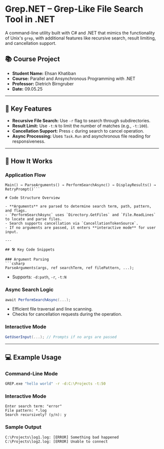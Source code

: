 # Grep.NET – Grep-Like File Search Tool in .NET

A command-line utility built with C# and .NET that mimics the functionality of Unix's `grep`, with additional features like recursive search, result limiting, and cancellation support.

## 📚 Course Project

- **Student Name:** Ehsan Khatiban
- **Course:** Parallel and Ansynchronous Programming with .NET
- **Professor:** Dietrich Birngruber
- **Date:** 09.05.25

---

## 🚀 Key Features

- **Recursive File Search:** Use `-r` flag to search through subdirectories.
- **Result Limit:** Use `-t:N` to limit the number of matches (e.g., `-t:100`).
- **Cancellation Support:** Press `c` during search to cancel operation.
- **Async Processing:** Uses `Task.Run` and asynchronous file reading for responsiveness.

---

## 🧠 How It Works

### Application Flow

```plaintext
Main() → ParseArguments() → PerformSearchAsync() → DisplayResults() → RetryPrompt()```

# Code Structure Overview

- **Arguments** are parsed to determine search term, path, pattern, and flags.  
- `PerformSearchAsync` uses `Directory.GetFiles` and `File.ReadLines` to locate and parse files.  
- Search supports cancellation via `CancellationTokenSource`.  
- If no arguments are passed, it enters **interactive mode** for user input.  

---

## 🛠️ Key Code Snippets

### Argument Parsing  
```csharp
ParseArguments(args, ref searchTerm, ref filePattern, ...);
```  
- Supports: `-d:path`, `-r`, `-t:N`  

### Async Search Logic  
```csharp
await PerformSearchAsync(...);
```  
- Efficient file traversal and line scanning.  
- Checks for cancellation requests during the operation.  

### Interactive Mode  
```csharp
GetUserInput(...); // Prompts if no args are passed
```  

---

## 💻 Example Usage

### Command-Line Mode  
```bash
GREP.exe "hello world" -r -d:C:\Projects -t:50
```  

### Interactive Mode  
```plaintext
Enter search term: "error"
File pattern: *.log
Search recursively? (y/n): y
```  

### Sample Output  
```plaintext
C:\Projects\log1.log: [ERROR] Something bad happened  
C:\Projects\log2.log: [ERROR] Unable to connect  
```  